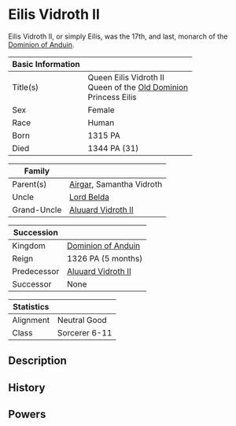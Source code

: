# Eilis Vidroth II

Eilis Vidroth II, or simply Eilis, was the 17th, and last, monarch of the [Dominion of Anduin](../Factions/Nations/dominion_of_anduin.md).

| Basic Information | |
| - | - |
| Title(s) | Queen Eilis Vidroth II<br>Queen of the [Old Dominion](../Factions/Nations/dominion_of_anduin.md)<br>Princess Eilis |
| Sex | Female |
| Race | Human |
| Born | 1315 PA |
| Died | 1344 PA (31) |

| Family | |
| - | - |
| Parent(s) | [Airgar](airgar.md), Samantha Vidroth |
| Uncle | [Lord Belda](saywin_belda.md) |
| Grand-Uncle | [Aluuard Vidroth II](aluuard_vidroth.md) |

| Succession | |
| - | - |
| Kingdom | [Dominion of Anduin](../Factions/Nations/dominion_of_anduin.md) |
| Reign | 1326 PA (5 months) |
| Predecessor | [Aluuard Vidroth II](aluuard_vidroth.md) |
| Successor | None |

| Statistics | |
| - | - |
| Alignment | Neutral Good |
| Class | Sorcerer 6-11 |

## Description

## History

## Powers